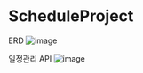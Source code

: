 # ScheduleProject

ERD
![image](https://github.com/user-attachments/assets/5c75e539-da9d-4706-bfe3-01b3d973f1b3)

일정관리 API
![image](https://github.com/user-attachments/assets/2fb3d3b2-1ebd-4357-b0cf-f3c7daa46938)
